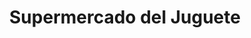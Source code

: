 ---
title: "Supermercado del Juguete"
url: /buenos-aires/supermercado-del-juguete/
shop: supermercado
---